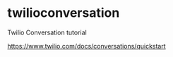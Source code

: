 # twilioconversation
Twilio Conversation tutorial

https://www.twilio.com/docs/conversations/quickstart

